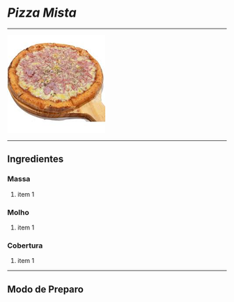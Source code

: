 # ***Pizza Mista***
___
![imagem da pizza](../imagens/pizzamista1.jpeg)
___

## **Ingredientes**

### Massa
1. item 1
### Molho
1. item 1
### Cobertura
1. item 1
___
## **Modo de Preparo**
